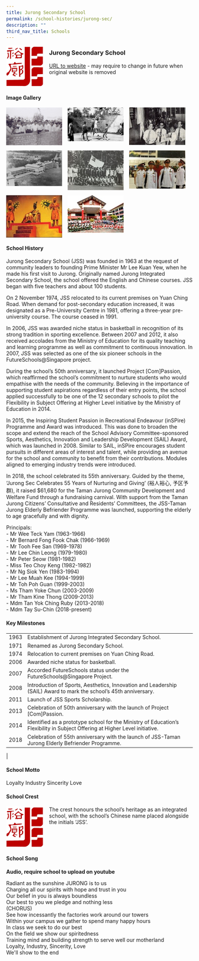 ```yaml
---
title: Jurong Secondary School
permalink: /school-histories/jurong-sec/
description: ""
third_nav_title: Schools
---
```

<img src="/images/jurongsec1.png" style="width:20%;margin-right:15px;" align = "left">

### **Jurong Secondary School**
[URL to website](https://jurongsec.moe.edu.sg/) - may require to change in future when original website is removed

<br clear="left">

#### **Image Gallery**

<p><a href="https://staging.d1yxymztqoj7qn.amplifyapp.com/images/pic.jpg">  
<img src="/images/jurongsec2.jpg" style="width:30%;margin-right:15px;" align = "left">
</a></p>

<p><a href="https://staging.d1yxymztqoj7qn.amplifyapp.com/images/pic.jpg">  
<img src="/images/jurongsec3.jpg" style="width:30%;margin-right:15px;" align = "left">
</a></p>

<p><a href="https://staging.d1yxymztqoj7qn.amplifyapp.com/images/pic.jpg">  
<img src="/images/jurongsec4.jpg" style="width:30%;margin-right:15px;" align = "left">
</a></p>

<br clear="left">

<p><a href="https://staging.d1yxymztqoj7qn.amplifyapp.com/images/pic.jpg">  
<img src="/images/jurongsec5.jpg" style="width:30%;margin-right:15px;" align = "left">
</a></p>

<p><a href="https://staging.d1yxymztqoj7qn.amplifyapp.com/images/pic.jpg">  
<img src="/images/jurongsec6.jpg" style="width:30%;margin-right:15px;" align = "left">
</a></p>

<p><a href="https://staging.d1yxymztqoj7qn.amplifyapp.com/images/pic.jpg">  
<img src="/images/jurongsec7.jpg" style="width:30%;margin-right:15px;" align = "left">
</a></p>

<br clear="left">

<p><a href="https://staging.d1yxymztqoj7qn.amplifyapp.com/images/pic.jpg">  
<img src="/images/jurongsec8.jpg" style="width:30%;margin-right:15px;" align = "left">
</a></p>

<p><a href="https://staging.d1yxymztqoj7qn.amplifyapp.com/images/pic.jpg">  
<img src="/images/jurongsec9.jpg" style="width:30%;margin-right:15px;" align = "left">
</a></p>

<br clear="left">

#### **School History**
Jurong Secondary School (JSS) was founded in 1963 at the request of community leaders to founding Prime Minister Mr Lee Kuan Yew, when he made his first visit to Jurong. Originally named Jurong Integrated Secondary School, the school offered the English and Chinese courses. JSS began with five teachers and about 100 students.

On 2 November 1974, JSS relocated to its current premises on Yuan Ching Road. When demand for post-secondary education increased, it was designated as a Pre-University Centre in 1981, offering a three-year pre-university course. The course ceased in 1991.

In 2006, JSS was awarded niche status in basketball in recognition of its strong tradition in sporting excellence. Between 2007 and 2012, it also received accolades from the Ministry of Education for its quality teaching and learning programme as well as commitment to continuous innovation. In 2007, JSS was selected as one of the six pioneer schools in the FutureSchools@Singapore project.

During the school’s 50th anniversary, it launched Project \[Com\]Passion, which reaffirmed the school’s commitment to nurture students who would empathise with the needs of the community. Believing in the importance of supporting student aspirations regardless of their entry points, the school applied successfully to be one of the 12 secondary schools to pilot the Flexibility in Subject Offering at Higher Level initiative by the Ministry of Education in 2014.

In 2015, the Inspiring Student Passion in Recreational Endeavour (inSPire) Programme and Award was introduced. This was done to broaden the scope and extend the reach of the School Advisory Committee-sponsored Sports, Aesthetics, Innovation and Leadership Development (SAIL) Award, which was launched in 2008. Similar to SAIL, inSPire encourages student pursuits in different areas of interest and talent, while providing an avenue for the school and community to benefit from their contributions. Modules aligned to emerging industry trends were introduced.

In 2018, the school celebrated its 55th anniversary. Guided by the theme, ‘Jurong Sec Celebrates 55 Years of Nurturing and Giving’ (裕人裕心, 予区予群), it raised $61,680 for the Taman Jurong Community Development and Welfare Fund through a fundraising carnival. With support from the Taman Jurong Citizens’ Consultative and Residents’ Committees, the JSS-Taman Jurong Elderly Befriender Programme was launched, supporting the elderly to age gracefully and with dignity.

Principals:<br>
\- Mr Wee Teck Yam (1963-1966) <br>
\- Mr Bernard Fong Fook Chak (1966-1969) <br>
\- Mr Tooh Fee San (1969-1978)<br>
\- Mr Lee Chin Leong (1979-1980)<br>
\- Mr Peter Seow (1981-1982)<br>
\- Miss Teo Choy Keng (1982-1982)<br>
\- Mr Ng Siok Yen (1983-1994)<br>
\- Mr Lee Muah Kee (1994-1999)<br>
\- Mr Toh Poh Guan (1999-2003)<br>
\- Ms Tham Yoke Chun (2003-2009)<br>
\- Mr Tham Kine Thong (2009-2013)<br>
\- Mdm Tan Yok Ching Ruby (2013-2018)<br>
\- Mdm Tay Su-Chin (2018-present)

#### **Key Milestones**

|  |  |
|:---:|---|
| 1963 | Establishment of Jurong Integrated Secondary School. |
| 1971 | Renamed as Jurong Secondary School. |
| 1974 | Relocation to current premises on Yuan Ching Road. |
| 2006 | Awarded niche status for basketball. |
| 2007 | Accorded FutureSchools status under the FutureSchools@Singapore Project. |
| 2008 | Introduction of Sports, Aesthetics, Innovation and Leadership (SAIL) Award to mark the school’s 45th anniversary. |
| 2011 | Launch of JSS Sports Scholarship. |
| 2013 | Celebration of 50th anniversary with the launch of Project \[Com\]Passion. |
| 2014 | Identified as a prototype school for the Ministry of Education’s Flexibility in Subject Offering at Higher Level initiative. |
| 2018 | Celebration of 55th anniversary with the launch of JSS-Taman Jurong Elderly Befriender Programme. |
|

#### **School Motto**
Loyalty Industry Sincerity Love

#### **School Crest**
<img src="/images/jurongsec1.png" style="width:20%;margin-right:15px;" align = "left">

The crest honours the school’s heritage as an integrated school, with the school’s Chinese name placed alongside the initials ‘JSS’.

<br clear="left">

#### **School Song**
**Audio, require school to upload on youtube**

Radiant as the sunshine JURONG is to us<br>
Charging all our spirits with hope and trust in you<br>
Our belief in you is always boundless<br>
Our best to you we pledge and nothing less<br>
(CHORUS)<br>
See how incessantly the factories work around our towers<br>
Within your campus we gather to spend many happy hours<br>
In class we seek to do our best<br>
On the field we show our spiritedness<br>
Training mind and building strength to serve well our motherland<br>
Loyalty, Industry, Sincerity, Love<br>
We'll show to the end